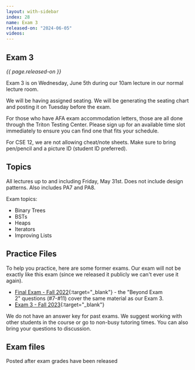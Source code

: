 ```yaml
---
layout: with-sidebar
index: 28
name: Exam 3
released-on: "2024-06-05"
videos:
---
```


## Exam 3

_{{ page.released-on }}_

Exam 3 is on Wednesday, June 5th during our 10am lecture in our normal lecture room.

We will be having assigned seating. We will be generating the seating chart and posting it on Tuesday before the exam.

For those who have AFA exam accommodation letters, those are all done through the Triton Testing Center. Please sign up for an available time slot immediately to ensure you can find one that fits your schedule.

For CSE 12, we are not allowing cheat/note sheets. Make sure to bring pen/pencil and a picture ID (student ID preferred).

## Topics

All lectures up to and including Friday, May 31st. Does not include design patterns. Also includes PA7 and PA8.

Exam topics:
- Binary Trees
- BSTs
- Heaps
- Iterators
- Improving Lists 

## Practice Files

To help you practice, here are some former exams. Our exam will not be exactly like this exam (since we released it publicly we can't ever use it again).

- [Final Exam - Fall 2022](https://drive.google.com/file/d/138x4Mx1-Q4pJar00vS8v1oxugTj8Jj1o/view?usp=sharing){:target="_blank"} - the "Beyond Exam 2" questions (#7-#11) cover the same material as our Exam 3.
- [Exam 3 - Fall 2023](https://drive.google.com/file/d/1E4AfxVSrxpWtUi5WOmR5aM76plVjgJPu/view?usp=sharing){:target="_blank"}

We do not have an answer key for past exams. We suggest working with other students in the course or go to non-busy tutoring times. You can also bring your questions to discussion.

## Exam files

Posted after exam grades have been released
